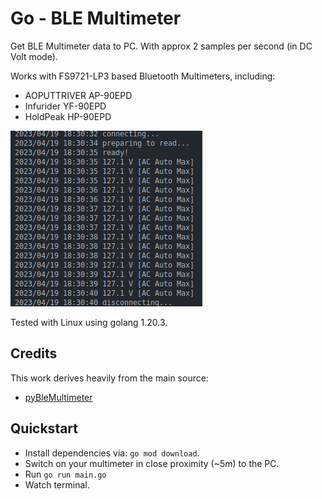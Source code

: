 # Go - BLE Multimeter

Get BLE Multimeter data to PC. With approx 2 samples per second (in DC Volt mode).

Works with FS9721-LP3 based Bluetooth Multimeters, including:

* AOPUTTRIVER AP-90EPD
* Infurider YF-90EPD
* HoldPeak HP-90EPD

![](/img/example.png)

Tested with Linux using golang 1.20.3.

## Credits

This work derives heavily from the main source:

* [pyBleMultimeter](https://github.com/mechaot/pyBleMultimeter)

## Quickstart

* Install dependencies via: `go mod download`.
* Switch on your multimeter in close proximity (~5m) to the PC.
* Run `go run main.go`
* Watch terminal.